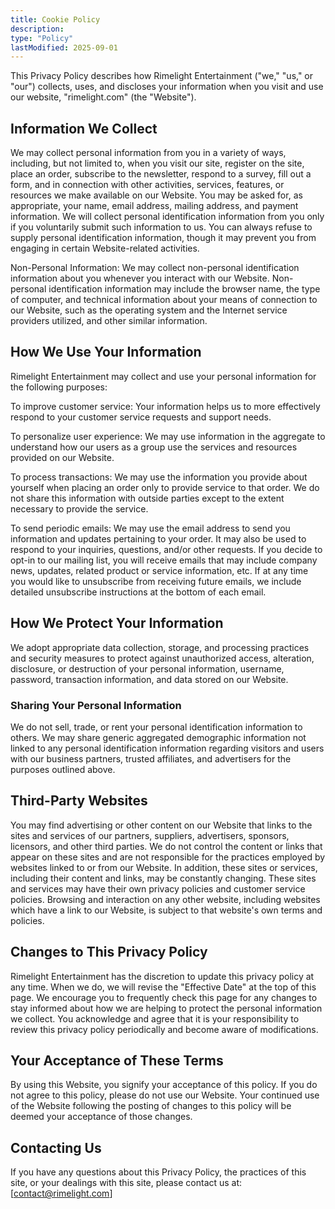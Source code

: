 ```yaml
---
title: Cookie Policy
description:
type: "Policy"
lastModified: 2025-09-01
---
```


This Privacy Policy describes how Rimelight Entertainment ("we," "us," or "our") collects, uses, and discloses your information when you visit and use our website, "rimelight.com" (the "Website").

## Information We Collect

We may collect personal information from you in a variety of ways, including, but not limited to, when you visit our site, register on the site, place an order, subscribe to the newsletter, respond to a survey, fill out a form, and in connection with other activities, services, features, or resources we make available on our Website. You may be asked for, as appropriate, your name, email address, mailing address, and payment information. We will collect personal identification information from you only if you voluntarily submit such information to us. You can always refuse to supply personal identification information, though it may prevent you from engaging in certain Website-related activities.

Non-Personal Information: We may collect non-personal identification information about you whenever you interact with our Website. Non-personal identification information may include the browser name, the type of computer, and technical information about your means of connection to our Website, such as the operating system and the Internet service providers utilized, and other similar information.

## How We Use Your Information

Rimelight Entertainment may collect and use your personal information for the following purposes:

To improve customer service: Your information helps us to more effectively respond to your customer service requests and support needs.

To personalize user experience: We may use information in the aggregate to understand how our users as a group use the services and resources provided on our Website.

To process transactions: We may use the information you provide about yourself when placing an order only to provide service to that order. We do not share this information with outside parties except to the extent necessary to provide the service.

To send periodic emails: We may use the email address to send you information and updates pertaining to your order. It may also be used to respond to your inquiries, questions, and/or other requests. If you decide to opt-in to our mailing list, you will receive emails that may include company news, updates, related product or service information, etc. If at any time you would like to unsubscribe from receiving future emails, we include detailed unsubscribe instructions at the bottom of each email.

## How We Protect Your Information

We adopt appropriate data collection, storage, and processing practices and security measures to protect against unauthorized access, alteration, disclosure, or destruction of your personal information, username, password, transaction information, and data stored on our Website.

### Sharing Your Personal Information

We do not sell, trade, or rent your personal identification information to others. We may share generic aggregated demographic information not linked to any personal identification information regarding visitors and users with our business partners, trusted affiliates, and advertisers for the purposes outlined above.

## Third-Party Websites

You may find advertising or other content on our Website that links to the sites and services of our partners, suppliers, advertisers, sponsors, licensors, and other third parties. We do not control the content or links that appear on these sites and are not responsible for the practices employed by websites linked to or from our Website. In addition, these sites or services, including their content and links, may be constantly changing. These sites and services may have their own privacy policies and customer service policies. Browsing and interaction on any other website, including websites which have a link to our Website, is subject to that website's own terms and policies.

## Changes to This Privacy Policy

Rimelight Entertainment has the discretion to update this privacy policy at any time. When we do, we will revise the "Effective Date" at the top of this page. We encourage you to frequently check this page for any changes to stay informed about how we are helping to protect the personal information we collect. You acknowledge and agree that it is your responsibility to review this privacy policy periodically and become aware of modifications.

## Your Acceptance of These Terms

By using this Website, you signify your acceptance of this policy. If you do not agree to this policy, please do not use our Website. Your continued use of the Website following the posting of changes to this policy will be deemed your acceptance of those changes.

## Contacting Us

If you have any questions about this Privacy Policy, the practices of this site, or your dealings with this site, please contact us at: [contact@rimelight.com]
